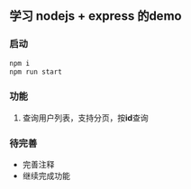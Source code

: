 ## 学习 nodejs + express 的demo

### 启动

```sh
npm i
npm run start
```

### 功能
1. 查询用户列表，支持分页，按**id**查询


### 待完善
* 完善注释
* 继续完成功能
